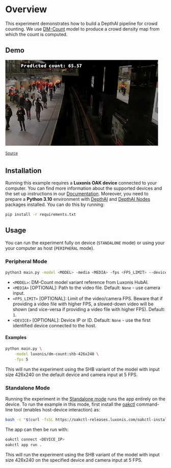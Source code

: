 # Overview

This experiment demonstrates how to build a DepthAI pipeline for crowd counting.
We use [DM-Count](https://hub.luxonis.com/ai/models/16d01eab-dc2b-4422-907d-2634a940b52e?view=page) model to produce a crowd density map from which the count is computed.

## Demo

[![crowd counting](media/crowdcounting.gif)](media/crowdcounting.gif)

<sup>[Source](hhttps://www.pexels.com/video/time-lapse-video-of-people-at-subway-station-855749/)</sup>

## Installation

Running this example requires a **Luxonis OAK device** connected to your computer. You can find more information about the supported devices and the set up instructions in our [Documentation](https://rvc4.docs.luxonis.com/hardware).
Moreover, you need to prepare a **Python 3.10** environment with [DepthAI](https://pypi.org/project/depthai/) and [DepthAI Nodes](https://pypi.org/project/depthai-nodes/) packages installed. You can do this by running:

```bash
pip install -r requirements.txt
```

## Usage

You can run the experiment fully on device (`STANDALONE` mode) or using your your computer as host (`PERIPHERAL` mode).

### Peripheral Mode

```bash
python3 main.py -model <MODEL> -media <MEDIA> -fps <FPS_LIMIT> --device <DEVICE>
```

- `<MODEL>`: DM-Count model variant reference from Luxonis HubAI.
- `<MEDIA>` \[OPTIONAL\]: Path to the video file. Default: `None` - use camera input.
- `<FPS_LIMIT>` \[OPTIONAL\]: Limit of the video/camera FPS. Beware that if providing a video file with higher FPS, a slowed-down video will be shown (and vice-versa if providing a video file with higher FPS). Default: `1`.
- `<DEVICE>` \[OPTIONAL\]: Device IP or ID. Default: `None` - use the first identified device connected to the host.

#### Examples

```bash
python main.py \
    -model luxonis/dm-count:shb-426x240 \
    -fps 5
```

This will run the experiment using the SHB variant of the model with input size 426x240 on the default device and camera input at 5 FPS.

### Standalone Mode

Running the experiment in the [Standalone mode](https://rvc4.docs.luxonis.com/software/depthai/standalone/) runs the app entirely on the device.
To run the example in this mode, first install the [oakctl](https://rvc4.docs.luxonis.com/software/tools/oakctl/) command-line tool (enables host-device interaction) as:

```bash
bash -c "$(curl -fsSL https://oakctl-releases.luxonis.com/oakctl-installer.sh)"
```

The app can then be run with:

```bash
oakctl connect <DEVICE_IP>
oakctl app run .
```

This will run the experiment using the SHB variant of the model with input size 426x240 on the specified device and camera input at 5 FPS.
